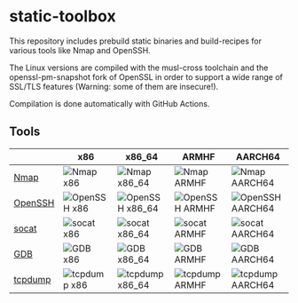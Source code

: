 # static-toolbox

This repository includes prebuild static binaries and build-recipes for various tools like Nmap and OpenSSH.

The Linux versions are compiled with the musl-cross toolchain and the openssl-pm-snapshot fork of OpenSSL in order to support a wide range of SSL/TLS features (Warning: some of them are insecure!).

Compilation is done automatically with GitHub Actions.

## Tools

|| x86 | x86_64 | ARMHF | AARCH64 |
| - | --- | ------ | ----- | ------- |
|[Nmap](https://github.com/ernw/static-toolbox/actions?query=workflow%3A%22Nmap%22)|![Nmap x86](https://github.com/ernw/static-toolbox/workflows/Nmap%20x86/badge.svg)|![Nmap x86_64](https://github.com/ernw/static-toolbox/workflows/Nmap%20x86_64/badge.svg)|![Nmap ARMHF](https://github.com/ernw/static-toolbox/workflows/Nmap%20ARMHF/badge.svg)|![Nmap AARCH64](https://github.com/ernw/static-toolbox/workflows/Nmap%20AARCH64/badge.svg)|
[OpenSSH](https://github.com/ernw/static-toolbox/actions?query=workflow%3A%22OpenSSH%22)|![OpenSSH x86](https://github.com/ernw/static-toolbox/workflows/OpenSSH%20x86/badge.svg)|![OpenSSH x86_64](https://github.com/ernw/static-toolbox/workflows/OpenSSH%20x86_64/badge.svg)|![OpenSSH ARMHF](https://github.com/ernw/static-toolbox/workflows/OpenSSH%20ARMHF/badge.svg)|![OpenSSH AARCH64](https://github.com/ernw/static-toolbox/workflows/OpenSSH%20AARCH64/badge.svg)|
|[socat](https://github.com/ernw/static-toolbox/actions?query=workflow%3A%22socat%22)|![socat x86](https://github.com/ernw/static-toolbox/workflows/socat%20x86/badge.svg)|![socat x86_64](https://github.com/ernw/static-toolbox/workflows/socat%20x86_64/badge.svg)|![socat ARMHF](https://github.com/ernw/static-toolbox/workflows/socat%20ARMHF/badge.svg)|![socat AARCH64](https://github.com/ernw/static-toolbox/workflows/socat%20AARCH64/badge.svg)
|[GDB](https://github.com/ernw/static-toolbox/actions?query=workflow%3AGDB)|![GDB x86](https://github.com/ernw/static-toolbox/workflows/GDB%20x86/badge.svg)|![GDB x86_64](https://github.com/ernw/static-toolbox/workflows/GDB%20x86_64/badge.svg)|![GDB ARMHF](https://github.com/ernw/static-toolbox/workflows/GDB%20ARMHF/badge.svg)|![GDB AARCH64](https://github.com/ernw/static-toolbox/workflows/GDB%20AARCH64/badge.svg)|
|[tcpdump](https://github.com/ernw/static-toolbox/actions?query=workflow%3A%22tcpdump%22)|![tcpdump x86](https://github.com/ernw/static-toolbox/workflows/tcpdump%20x86/badge.svg)|![tcpdump x86_64](https://github.com/ernw/static-toolbox/workflows/tcpdump%20x86_64/badge.svg)|![tcpdump ARMHF](https://github.com/ernw/static-toolbox/workflows/tcpdump%20ARMHF/badge.svg)|![tcpdump AARCH64](https://github.com/ernw/static-toolbox/workflows/tcpdump%20AARCH64/badge.svg)|

